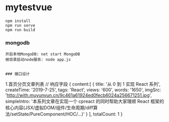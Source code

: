 # mytestvue
```
npm install
npm run serve
npm run build
```
### mongodb
```
开启本地MongoDB: net start MongoDB
根目录启动node服务: node app.js


### 接口设计
```
1.首页分页文章列表
// 响应字段
{
    content:[
        {
            title: '从 0 到 1 实现 React 系列',
            createTime: '2019-7-25',
            tags: 'React',
            views: '600',
            words: '1650',
            imgSrc: 'http://with.muyunyun.cn/9c461a61924ed0fecb6024a256671251.jpg',
            simpleIntro: '本系列文章在实现一个 cpreact 的同时帮助大家理顺 React 框架的核心内容(JSX/虚拟DOM/组件/生命周期/diff算法/setState/PureComponent/HOC/…)'
        }
    ],
    totalCount: 1
}
    
        
